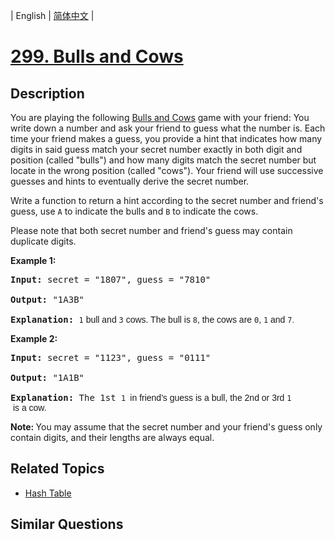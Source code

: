 
| English | [简体中文](README.md) |

# [299. Bulls and Cows](https://leetcode-cn.com/problems/bulls-and-cows/)

## Description

<p>You are playing the following <a href="https://en.wikipedia.org/wiki/Bulls_and_Cows" target="_blank">Bulls and Cows</a> game with your friend: You write down a number and ask your friend to guess what the number is. Each time your friend makes a guess, you provide a hint that indicates how many digits in said guess match your secret number exactly in both digit and position (called &quot;bulls&quot;) and how many digits match the secret number but locate in the wrong position (called &quot;cows&quot;). Your friend will use successive guesses and hints to eventually derive the secret number.</p>

<p>Write a function to return a hint according to the secret number and friend&#39;s guess, use <code>A</code> to indicate the bulls and <code>B</code> to indicate the cows.&nbsp;</p>

<p>Please note that both secret number and friend&#39;s guess may contain duplicate digits.</p>

<p><strong>Example 1:</strong></p>

<pre>
<strong>Input:</strong> secret = &quot;1807&quot;, guess = &quot;7810&quot;

<strong>Output:</strong> &quot;1A3B&quot;

<strong>Explanation:</strong> <code>1</code><span style="font-family: sans-serif, Arial, Verdana, &quot;Trebuchet MS&quot;;"> bull and </span><code>3</code><span style="font-family: sans-serif, Arial, Verdana, &quot;Trebuchet MS&quot;;"> cows. The bull is </span><code>8</code><span style="font-family: sans-serif, Arial, Verdana, &quot;Trebuchet MS&quot;;">, the cows are </span><code>0</code><span style="font-family: sans-serif, Arial, Verdana, &quot;Trebuchet MS&quot;;">, </span><code>1</code><span style="font-family: sans-serif, Arial, Verdana, &quot;Trebuchet MS&quot;;"> and </span><code>7<font face="sans-serif, Arial, Verdana, Trebuchet MS">.</font></code></pre>

<p><strong>Example 2:</strong></p>

<pre>
<strong>Input:</strong> secret = &quot;1123&quot;, guess = &quot;0111&quot;

<strong>Output:</strong> &quot;1A1B&quot;

<strong>Explanation: </strong>The 1st <code>1 </code><span style="font-family: sans-serif, Arial, Verdana, &quot;Trebuchet MS&quot;;">in friend&#39;s guess is a bull, the 2nd or 3rd </span><code>1</code><span style="font-family: sans-serif, Arial, Verdana, &quot;Trebuchet MS&quot;;"> is a cow</span><span style="font-family: sans-serif, Arial, Verdana, &quot;Trebuchet MS&quot;;">.</span></pre>

<p><strong>Note: </strong>You may assume that the secret number and your friend&#39;s guess only contain digits, and their lengths are always equal.</p>

## Related Topics

- [Hash Table](https://leetcode-cn.com/tag/hash-table)

## Similar Questions


